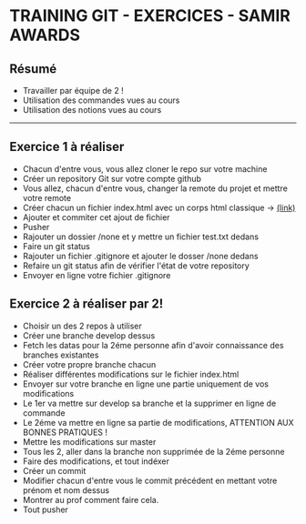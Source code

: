 # TRAINING GIT - EXERCICES - SAMIR AWARDS


## Résumé

* Travailler par équipe de 2 !
* Utilisation des commandes vues au cours
* Utilisation des notions vues au cours

---

## Exercice 1 à réaliser

* Chacun d'entre vous, vous allez cloner le repo sur votre machine
* Créer un repository Git sur votre compte github
* Vous allez, chacun d'entre vous, changer la remote du projet et mettre votre remote
* Créer chacun un fichier index.html avec un corps html classique -> [(link)](https://gist.github.com/Spymannn/399f5da52c241160fad5790a2dc1dce3)
* Ajouter et commiter cet ajout de fichier
* Pusher
* Rajouter un dossier /none et y mettre un fichier test.txt dedans
* Faire un git status
* Rajouter un fichier .gitignore et ajouter le dosser /none dedans 
* Refaire un git status afin de vérifier l'état de votre repository
* Envoyer en ligne votre fichier .gitignore 


## Exercice 2 à réaliser par 2!
* Choisir un des 2 repos à utiliser 
* Créer une branche develop dessus
* Fetch les datas pour la 2éme personne afin d'avoir connaissance des branches existantes
* Créer votre propre branche chacun 
* Réaliser différentes modifications sur le fichier index.html
* Envoyer sur votre branche en ligne une partie uniquement de vos modifications
* Le 1er va mettre sur develop sa branche et la supprimer en ligne de commande
* Le 2éme va mettre en ligne sa partie de modifications, ATTENTION AUX BONNES PRATIQUES !
* Mettre les modifications sur master
* Tous les 2, aller dans la branche non supprimée de la 2éme personne
* Faire des modifications, et tout indéxer 
* Créer un commit 
* Modifier chacun d'entre vous le commit précédent en mettant votre prénom et nom dessus
* Montrer au prof comment faire cela.
* Tout pusher


